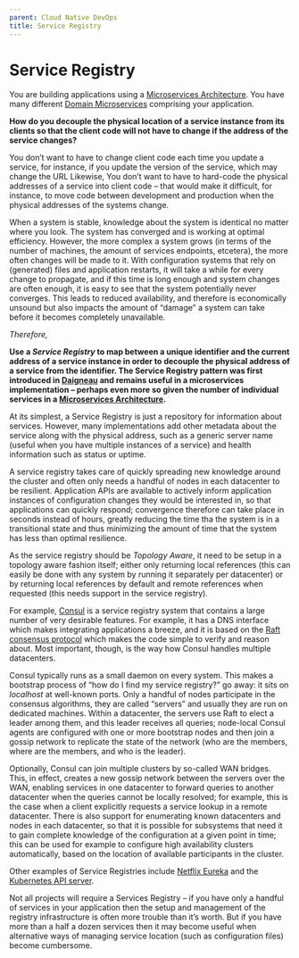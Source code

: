 ```yaml
---
parent: Cloud Native DevOps
title: Service Registry
---
```

Service Registry
===

You are building applications using a [Microservices Architecture](../Microservices/Microservices-Architecture). You have many different [Domain Microservices](../Microservices/Business-Microservice.md) comprising your application.

**How do you decouple the physical location of a service instance from its clients so that the client code will not have to change if the address of the service changes?**

You don’t want to have to change client code each time you update a service, for instance, if you update the version of the service, which may change the URL
Likewise, You don’t want to have to hard-code the physical addresses of a service into client code – that would make it difficult, for instance, to move code between development and production when the physical addresses of the systems change.

When a system is stable, knowledge about the system is identical no matter where you look. The system has converged and is working at optimal efficiency. However, the more complex a system grows (in terms of the number of machines, the amount of services endpoints, etcetera), the more often changes will be made to it. With configuration systems that rely on (generated) files and application restarts, it will take a while for every change to propagate, and if this time is long enough and system changes are often enough, it is easy to see that the system potentially never converges. This leads to reduced availability, and therefore is economically unsound but also impacts the amount of “damage” a system can take before it becomes completely unavailable.

*Therefore,*

**Use a *Service Registry* to map between a unique identifier and the current address of a service instance in order to decouple the physical address of a service from the identifier. The Service Registry pattern was first introduced in [Daigneau](https://www.amazon.com/Service-Design-Patterns-Fundamental-Solutions/dp/032154420X) and remains useful in a microservices implementation – perhaps even more so given the number of individual services in a [Microservices Architecture](../Microservices/Microservices-Architecture.md).**

At its simplest, a Service Registry is just a repository for information about services. However, many implementations add other metadata about the service along with the physical address, such as a generic server name (useful when you have multiple instances of a service) and health information such as status or uptime.

A service registry takes care of quickly spreading new knowledge around the cluster and often only needs a handful of nodes in each datacenter to be resilient. Application APIs are available to actively inform application instances of configuration changes they would be interested in, so that applications can quickly respond; convergence therefore can take place in seconds instead of hours, greatly reducing the time tha the system is in a transitional state and thus minimizing the amount of time that the system has less than optimal resilience.

As the service registry should be *Topology Aware*, it need to be setup in a topology aware fashion itself; either only returning local references (this can easily be done with any system by running it separately per datacenter) or by returning local references by default and remote references when requested (this needs support in the service registry).

For example, [Consul](https://www.consul.io/docs/intro) is a service registry system that contains a large number of very desirable features. For example, it has a DNS interface which makes integrating applications a breeze, and it is based on the [Raft consensus protocol](https://raft.github.io/) which makes the code simple to verify and reason about. Most important, though, is the way how Consul handles multiple datacenters.

Consul typically runs as a small daemon on every system. This makes a bootstrap process of “how do I find my service registry?” go away: it sits on *localhost* at well-known ports. Only a handful of nodes participate in the consensus algorithms, they are called “servers” and usually they are run on dedicated machines. Within a datacenter, the servers use Raft to elect a leader among them, and this leader receives all queries; node-local Consul agents are configured with one or more bootstrap nodes and then join a gossip network to replicate the state of the network (who are the members, where are the members, and who is the leader).

Optionally, Consul can join multiple clusters by so-called WAN bridges. This, in effect, creates a new gossip network between the servers over the WAN, enabling services in one datacenter to forward queries to another datacenter when the queries cannot be locally resolved; for example, this is the case when a client explicitly requests a service lookup in a remote datacenter. There is also support for enumerating known datacenters and nodes in each datacenter, so that it is possible for subsystems that need it to gain complete knowledge of the configuration at a given point in time; this can be used for example to configure high availability clusters automatically, based on the location of available participants in the cluster.

Other examples of Service Registries include [Netflix Eureka](https://dzone.com/articles/netflix-eureka-discovery-microservice) and the [Kubernetes API server](https://kubernetes.io/docs/reference/command-line-tools-reference/kube-apiserver/).

Not all projects will require a Services Registry – if you have only a handful of services in your application then the setup and management of the registry infrastructure is often more trouble than it’s worth. But if you have more than a half a dozen services then it may become useful when alternative ways of managing service location (such as configuration files) become cumbersome.
